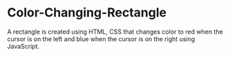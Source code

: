 # Color-Changing-Rectangle
A rectangle is created using HTML, CSS that changes color to red when the cursor is on the left and blue when the cursor is on the right using JavaScript.
